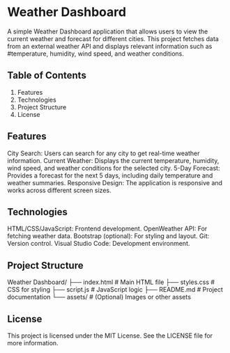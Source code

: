﻿# **Weather Dashboard**
A simple Weather Dashboard application that allows users to view the current weather and forecast for different cities. This project fetches data from an external weather API and displays relevant information such as #temperature, humidity, wind speed, and weather conditions.

## **Table of Contents**
1. Features
2. Technologies
3. Project Structure
4. License
## **Features**
City Search: Users can search for any city to get real-time weather information.
Current Weather: Displays the current temperature, humidity, wind speed, and weather conditions for the selected city.
5-Day Forecast: Provides a forecast for the next 5 days, including daily temperature and weather summaries.
Responsive Design: The application is responsive and works across different screen sizes.
## **Technologies**
HTML/CSS/JavaScript: Frontend development.
OpenWeather API: For fetching weather data.
Bootstrap (optional): For styling and layout.
Git: Version control.
Visual Studio Code: Development environment.
## **Project Structure**
Weather Dashboard/
├── index.html          # Main HTML file
├── styles.css          # CSS for styling
├── script.js           # JavaScript logic
├── README.md           # Project documentation
└── assets/             # (Optional) Images or other assets

## **License**
This project is licensed under the MIT License. See the LICENSE file for more information.


